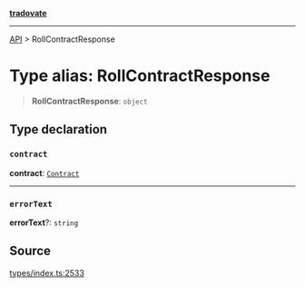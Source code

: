 [**tradovate**](../README.md)

***

[API](../API.md) > RollContractResponse

# Type alias: RollContractResponse

> **RollContractResponse**: `object`

## Type declaration

### `contract`

**contract**: [`Contract`](type-alias.Contract.md)

***

### `errorText`

**errorText**?: `string`

## Source

[types/index.ts:2533](https://github.com/cgilly2fast/tradovate-typescript/blob/b1caea5/src/types/index.ts#L2533)

